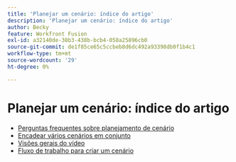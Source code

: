 ```yaml
---
title: 'Planejar um cenário: índice do artigo'
description: 'Planejar um cenário: índice do artigo'
author: Becky
feature: Workfront Fusion
exl-id: a32140de-38b3-438b-bcb4-058a25896cb0
source-git-commit: de1f85ce65c5ccbeb8d6dc492a93398db0f1b4c1
workflow-type: tm+mt
source-wordcount: '29'
ht-degree: 0%

---
```


# Planejar um cenário: índice do artigo

* [Perguntas frequentes sobre planejamento de cenário](/help/workfront-fusion/create-scenarios/plan-a-scenario/faq.md)
* [Encadear vários cenários em conjunto](/help/workfront-fusion/create-scenarios/plan-a-scenario/chain-scenarios.md)
* [Visões gerais do vídeo](/help/workfront-fusion/create-scenarios/plan-a-scenario/fusion-basics-videos.md)
* [Fluxo de trabalho para criar um cenário](/help/workfront-fusion/create-scenarios/plan-a-scenario/create-a-scenario-workflow.md)

